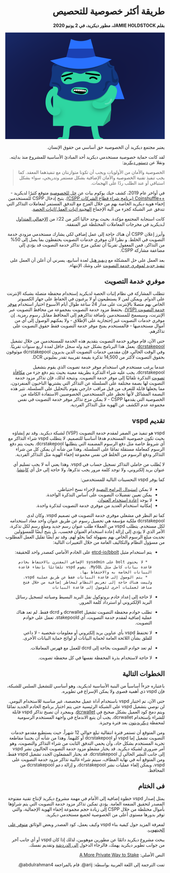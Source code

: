 <div dir="rtl">

# طريقة أكثر خصوصية للتحصيص

**بقلم JAMIE HOLDSTOCK، مطور ديكريد، في 2 يونيو 2020**

![](../img/private-way-to-stake.png)

يعتبر مجتمع ديكريد أن الخصوصية حق أساسي من حقوق الإنسان.

لقد كانت حماية خصوصية مستخدمي ديكريد أحد المبادئ الأساسية للمشروع منذ بدايته. ونقلا عن [دستور ديكريد](https://docs.decred.org/governance/decred-constitution/):

> الخصوصية والأمان من الأولويات ويجب أن تكونا متوازنتان مع تنفيذهما المعقد. كما يجب تنفيذ تقنية الخصوصية والأمان الإضافية بشكل مستمر وتدريجي، سواء بشكل استباقي أو عند الطلب ردًا على الهجمات.

في أواخر عام 2019، كشف جيك يوكوم بيات عن [حل للخصوصية](https://blog.decred.org/2019/08/28/Iterating-Privacy/) متوقع كثيرًا لديكريد - [++Coinshuffle (برنامج شراء قطاع الشركات CSPP)](https://docs.decred.org/privacy/cspp/overview/). يتيح إدخال CSPP للمستخدمين إخفاء هوية ديكريد الخاصة بهم من خلال المزج مع التدفق المستمر لمعاملات التذاكر التي تتدفق عبر الشبكة كجزء من آلية الإجماع [الهجينة إثبات العمل/إثبات الحصة](https://docs.decred.org/research/hybrid-design/).

كانت استجابة المجتمع مؤكدة. بحيث يوجد حاليا أكثر من 22٪ من [الإجمالي المتداول](https://dcrdata.decred.org/charts?chart=coin-supply&zoom=ikd7pc00-khv7pxc0&bin=day&axis=time&visibility=true-true-true) لـديكريد في مخرجات المعاملات المختلطة غير المنفقة.

وأبرز إعلان CSPP أن هناك حاجة إلى عمل إضافي لكي يشارك مستخدمي مزودي خدمة التصويت في الخلط. و نظرا لأن موفري خدمات التصويت يحتفظون بما يصل إلى 50% من التذاكر، فمن المعقول تقريبًا أن تمكين مزج تذاكر خدمة التصويت قد يؤدي إلى مضاعفة مشاركة CSPP.

بعد العمل على حل المشكلة مع [ديفيد هيل](https://github.com/dajohi) لعدة أسابيع، يسرني أن أعلن أن العمل على [تنفيذ جديد لموفري خدمة التصويت](https://github.com/decred/vspd) على وشك الإنتهاء.

## موفري خدمة التصويت

تتطلب المشاركة في نظام إثبات الحصة لديكريد إستخدام محفظة متصلة بشبكة الإنترنت على الدوام. ويمكن لمن لا يستطيعون أو لا يرغبون في الحفاظ على جهاز الكمبيوتر الخاص بهم متصلا بالإنترنت على مدار 24 ساعة طوال أيام الأسبوع اختيار استخدام [موفر خدمة التصويت (VSP)](https://docs.decred.org/proof-of-stake/how-to-stake/#pos-using-a-voting-service-provider-vsp). يحتفظ مزود خدمة التصويت بمجموعة من محافظ التصويت عبر الإنترنت، وسيسمح للمستخدمين بإضافة تذاكرهم إلى المحافظ مقابل رسوم رمزية. إن موفري خدمات التصويت غير إحتجازية على الإطلاق - ولا يمكنهم الوصول إلى أي من أموال مستخدميها - فالمستخدم يمنح موفر خدمة التصويت فقط حقوق التصويت على تذاكرهم.

حتى الآن، قام موفرو خدمة التصويت بتقديم هذه الخدمة للمستخدمين من خلال تشغيل [dcrstakepool](https://github.com/decred/dcrstakepool). يعمل هذا البرنامج بشكل جيد وله سجل حافل لمدة أربع سنوات تقريبًا. وفي الوقت الحالي، فإن مقدمي خدمات التصويت الذين يديرون dcrstakepool موثوقون بحقوق التصويت لأكثر من 14,500 تذكرة بقيمة تقريبية تقدر بمليوني DCR.

عندما يرغب مستخدم في استخدام موفر خدمة تصويت  الذي يقوم بتشغيل dcrstakepool، يجب عليه شراء التذكرة بطريقة معينة بحيث يتم دفع جزء من [مكافأة تصويت](https://docs.decred.org/advanced/issuance/) التذكرة تلقائيًا إلى موفر خدمة التصويت. ونتيجة لذلك، فإن تذاكر مزود خدمة التصويت لها بصمة مختلفة على السلسلة عن التذاكر التي يشتريها الناخبون المنفردون، مما يجعلها قابلة للتعرف من قبل مراقب خارجي يقوم بالتحليل على السلسلة. تثير هذه البصمة المشاكل لأنها تحظر على المستخدمين الخصوصيين الاستفادة الكاملة من الخصوصية التي يقدمها CSPP - لا يمكن مزج تذاكر موفر خدمة التصويت في نفس مجموعة عدم الكشف عن الهوية مثل التذاكر الفردية.

## تقديم vspd

vspd هو تنفيذ من الصفر لمقدم خدمة التصويت (VSP) لشبكة ديكريد. وقد تم إنشاؤه بحيث تكون خصوصية المستخدم هدفا أساسيا للتصميم. لا يتطلب vspd شراء التذاكر مع أي شروط خاصة مثل دفع الرسوم المضمنة التي يتطلبها dcrstakepool. بحيث يتم دفع الرسوم كمعاملة مستقلة تمامًا على السلسلة. وهذا من شأنه أن يمكن كل من شراء التذاكر ودفع الرسوم من الخلط في نفس مجموعة إخفاء الهوية مثل التذاكر الفردية.

لا يُطلب من حاملي التذاكر تسجيل حساب في vspd. وهذا يعني أنه لا يجب تسليم أي عنوان بريد إلكتروني، ولا توجد كلمة مرور يجب تذكرها، ولا حاجة إلى حل أي [كابتشا](https://en.wikipedia.org/wiki/CAPTCHA).

كما يوفر vspd التحسينات التالية للمستخدمين:

* لا يمكن [استبدال البرامج النصية](https://docs.decred.org/proof-of-stake/redeem-script/) لإجراء نسخ احتياطي.
* يمكن تعيين تفضيلات التصويت على أساس التذكرة الواحدة.
* لا يوجد [إعادة استخدام العنوان](https://docs.decred.org/privacy/general-privacy/#trade-offs-of-reusing-vs-not-reusing-addresses).
* إمكانية استخدام العديد من موفري خدمة التصويت لتذكرة واحدة.

كما تم النظر في مشغلي موفري خدمة التصويت في تصميم vspd. وكان لدى dcrstakepool ملكية مؤسفة هي تحصيل رسوم عن طريق عنوان واحد معاد استخدامه لكل مستخدم. يتطلب vspd من العملاء طلب عنوان رسم جديد ومبلغ رسم لكل تذكرة، الأمر الذي لا يؤدي إلى إزالة إعادة استخدام العنوان فحسب، بل يتيح أيضًا للمسؤولين تحديث مبلغ الرسوم الخاص بهم بسهولة كما يحلو لهم. وقد تم أيضًا تقليل العمل المطلوب من مسؤول النظام والتكاليف العامة من خلال التغييرات التالية:

* يتم استخدام مثيل [etcd-io/bbolt](https://github.com/etcd-io/bbolt) على الخادم الأمامي كمصدر واحد للحقيقة:

        * لا يحتوي bolt على sysadmin الإضافي المقترن بالاحتفاظ بخادم قاعدة بيانات كامل مثل MySQL. يقوم vspd تلقائيًا بإنشاء قاعدة البيانات الخاصة به والاحتفاظ بها.
		* يتم الوصول إلى قاعدة البيانات فقط عن طريق عملية vspd. وليست هناك حاجة إلى تعريض النظام لمخاطر إضافية من خلال فتح منافذ لعمليات أخرى للوصول إلى قاعدة البيانات
* لا حاجة إلى إعداد خادم بروتوكول نقل البريد البسيط وصيانته لتسجيل رسائل البريد الإلكتروني أو استرداد كلمة المرور.
* تطلب خوادم محفظة التصويت تشغيل dcrwallet و dcrd فقط. لم تعد هناك عملية إضافية لمقدم خدمة التصويت، أي stakepoold، تعمل على خوادم التصويت.
* لا تحتفظ vspd بأي عناوين بريد إلكتروني أو معلومات شخصية - لا داعي للقلق بشأن اللائحة العامة لحماية البيانات أو لوائح حماية البيانات الأخرى.
* لم تعد خوادم التصويت بحاجة إلى dcrd للعمل مع فهرس المعاملات.
* لا حاجة لاستخدام بذرة المحفظة نفسها في كل محفظة تصويت.

## الخطوات التالية

باعتباره جزءاً أساسياً من البنية الأساسية لديكريد، وهو أساسي للتشغيل السلس للشبكة، فإن vspd ذي أهمية قصوى ولا يمكن الإسراع في تطويره.

حتى الآن، تم اختبار vspd باستخدام أداة عميل مخصصة، غير مناسبة للاستخدام اليومي.
لن نوصي بتشغيل vspd على الشبكة الرئيسية حتى يتم اختبار برنامج الخادم الجديد تمامًا ويتم دمج كود العميل بشكل صحيح في [dcrwallet](https://github.com/decred/dcrwallet).
وبمجرد أن تصبح تذاكر vspd قابلة للشراء بإستخدام dcrwallet، يجب أن يتبع الاندماج في واجهة المستخدم الرسومية لمحفظة [ديكريديتون](https://github.com/decred/decrediton) بعد فترة وجيزة.

ومن المتوقع أن تستمر فترة انتقالية تبلغ حوالي 12 شهراً، حيث يستطيع مقدمو خدمات التصويت تشغيل إما vspd أو dcrstakepool أو كليهما. وهذا من شأنه أن يجنبنا مقاطعة تجربة المستخدم بشكل حاد، وأن يحمي التدفق الثابت من شراء التذاكر والتصويت، وهو أمر ضروري لشبكة ديكريد. قد يختار مشغلو مزود خدمة التصويت الحاليون نشر vspd إلى جانب النشر الحالي ل dcrstakepool. قد يختار المشغلون الجدد تشغيل vspd فقط. ومن المتوقع أنه في نهاية المطاف، سيتم شراء غالبية تذاكر مزود خدمة التصويت على vspd، ويمكن إلغاء عمليات نشر dcrstakepool، و إزالة دعم dcrstakepool من المحافظ.

## فى الختام

يمثل إصدار vspd خطوة إضافية إلى الأمام في مهمة مشروع ديكريد لإنتاج تقنية مفتوحة المصدر لتحقيق المنفعة العامة. يؤدي تمكين تذاكر مزود خدمة التصويت التي يتم شراؤها بأموال مختلطة من خلال CSPP إلى زيادة حجم مجموعة إخفاء الهوية الإجمالية، والتي توفر بدورها مستوى أعلى من الخصوصية لجميع مستخدمي ديكريد.

لمعرفة المزيد حول كيفية بناء vspd وكيف يعمل، كود المصدر وبعض الوثائق [متوفر على الجيتهوب](https://github.com/decred/vspd).

يبحث مشروع ديكريد دائمًا عن مطورين موهوبين، لذلك إذا كان vspd أو أي جانب آخر من جوانب تطوير ديكريد يهمك، فالرجاء الدخول [إلى الدردشة](https://decred.org/community/) وتقديم نفسك.

النص الأصلي: [A More Private Way to Stake](https://blog.decred.org/2020/06/02/A-More-Private-Way-to-Stake/)

تمت الترجمة إلى اللغة العربية بواسطة: arij@. قام بالمراجعة abdulrahman4@.

</div>
